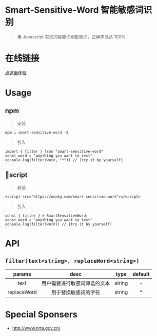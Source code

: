 # Smart-Sensitive-Word 智能敏感词识别

> 用 Javascript 实现的智能识别敏感词，正确率高达 100%

# 在线链接

[点这里体验](https://luvsunlight.github.io/smart-sensitive-word/)

# Usage

## npm

> 安装

```
npm i smart-sensitive-word -S
```

> 引入

```
import { filter } from "smart-sensitive-word"
const word = "anything you want to test"
console.log(filter(word, "*")) // [try it by yourself]
```

## script

> 安装

```
<script src="https://unpkg.com/smart-sensitive-word"></script>
```

> 引入

```
const { filter } = SmartSensitiveWord;
const word = "anything you want to test"
console.log(filter(word)) // [try it by yourself]
```

# API

## `filter(text<string>, replaceWord<string>)`

|   params    |             desc             |  type  | default |
| :---------: | :--------------------------: | :----: | :-----: |
|    text     | 用户需要进行敏感词筛选的文本 | string |    -    |
| replaceWord |     用于替换敏感词的字符     | string |   \*    |

# Special Sponsers

- http://www.nrta.gov.cn/
